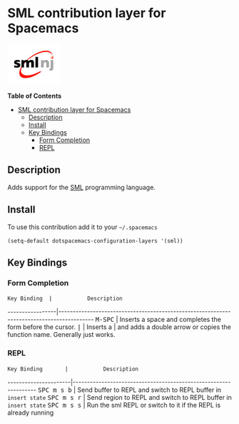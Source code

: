 # SML contribution layer for Spacemacs

![logo_sml](img/sml.jpeg)

<!-- markdown-toc start - Don't edit this section. Run M-x markdown-toc/generate-toc again -->
**Table of Contents**

- [SML contribution layer for Spacemacs](#sml-contribution-layer-for-spacemacs)
    - [Description](#description)
    - [Install](#install)
    - [Key Bindings](#key-bindings)
        - [Form Completion](#form-completion)
        - [REPL](#repl)

<!-- markdown-toc end -->


## Description

Adds support for the [SML](http://www.smlnj.org) programming language.

## Install

To use this contribution add it to your `~/.spacemacs`

```elisp
(setq-default dotspacemacs-configuration-layers '(sml))
```

## Key Bindings

### Form Completion

    Key Binding  |           Description
-----------------|------------------------------------------------------------------------------------------
<kbd>M-SPC</kbd> | Inserts a space and completes the form before the cursor.
<kbd>\|</kbd>     | Inserts a \| and adds a double arrow or copies the function name. Generally just works.

### REPL

    Key Binding       |           Description
----------------------|-----------------------------------------------------------------
<kbd>SPC m s b</kbd>  | Send buffer to REPL and switch to REPL buffer in `insert state`
<kbd>SPC m s r</kbd>  | Send region to REPL and switch to REPL buffer in `insert state`
<kbd>SPC m s s</kbd>  | Run the sml REPL or switch to it if the REPL is already running
